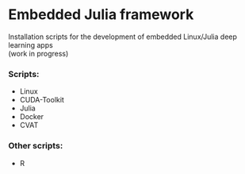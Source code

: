 # Embedded Julia framework
Installation scripts for the development of embedded Linux/Julia deep learning apps\
(work in progress)

### Scripts:
* Linux
* CUDA-Toolkit
* Julia
* Docker
* CVAT

### Other scripts:
* R

